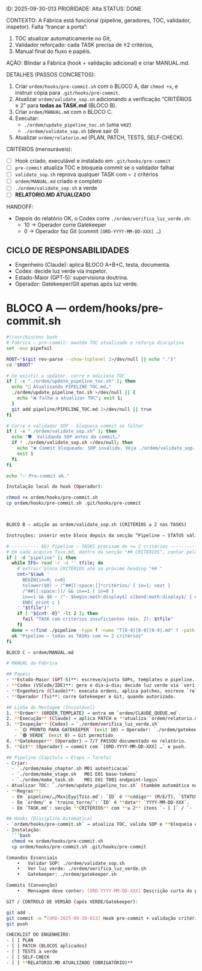 ID: 2025-09-30-013
PRIORIDADE: Alta
STATUS: DONE

CONTEXTO:
A Fábrica está funcional (pipeline, geradores, TOC, validador, inspetor). Falta “trancar a porta”:
1) TOC atualizar automaticamente no Git,
2) Validador reforçado: cada TASK precisa de ≥2 critérios,
3) Manual final do fluxo e papéis.

AÇÃO:
Blindar a Fábrica (hook + validação adicional) e criar MANUAL.md.

DETALHES (PASSOS CONCRETOS):
1) Criar `ordem/hooks/pre-commit.sh` com o BLOCO A, dar `chmod +x`, e instruir cópia para `.git/hooks/pre-commit`.
2) Atualizar `ordem/validate_sop.sh` adicionando a verificação “CRITÉRIOS ≥ 2” para **todas as TASK.md** (BLOCO B).
3) Criar `ordem/MANUAL.md` com o BLOCO C.
4) Executar:
   - `./ordem/update_pipeline_toc.sh` (uma vez)
   - `./ordem/validate_sop.sh` (deve sair 0)
5) Atualizar `ordem/relatorio.md` (PLAN, PATCH, TESTS, SELF-CHECK).

CRITÉRIOS (mensuráveis):
- [ ] Hook criado, executável e instalado em `.git/hooks/pre-commit`
- [ ] `pre-commit` atualiza TOC e bloqueia commit se o validador falhar
- [ ] `validate_sop.sh` reprova qualquer TASK com `< 2` critérios
- [ ] `ordem/MANUAL.md` criado e completo
- [ ] `./ordem/validate_sop.sh` a verde
- [ ] **RELATORIO.MD ATUALIZADO**

HANDOFF:
- Depois do relatório OK, o Codex corre `./ordem/verifica_luz_verde.sh`:
  - 10 → Operador corre Gatekeeper
  - 0  → Operador faz Git (commit `[ORD-YYYY-MM-DD-XXX] …`)

## CICLO DE RESPONSABILIDADES
- Engenheiro (Claude): aplica BLOCO A+B+C, testa, documenta.
- Codex: decide luz verde via inspetor.
- Estado-Maior (GPT-5): supervisiona doutrina.
- Operador: Gatekeeper/Git apenas após luz verde.

# BLOCO A — ordem/hooks/pre-commit.sh
```bash
#!/usr/bin/env bash
# Fábrica — pre-commit: mantém TOC atualizado e reforça disciplina
set -euo pipefail

ROOT="$(git rev-parse --show-toplevel 2>/dev/null || echo ".")"
cd "$ROOT"

# Se existir o updater, corre e adiciona TOC
if [ -x "./ordem/update_pipeline_toc.sh" ]; then
  echo "🧭 Atualizando PIPELINE_TOC.md…"
  ./ordem/update_pipeline_toc.sh >/dev/null || {
    echo "❌ Falha a atualizar TOC"; exit 1;
  }
  git add pipeline/PIPELINE_TOC.md 2>/dev/null || true
fi

# Corre o validador SOP — bloqueia commit se falhar
if [ -x "./ordem/validate_sop.sh" ]; then
  echo "🛡️  Validando SOP antes do commit…"
  if ! ./ordem/validate_sop.sh >/dev/null; then
    echo "❌ Commit bloqueado: SOP inválido. Veja ./ordem/validate_sop.sh"
    exit 1
  fi
fi

echo "✅ Pre-commit ok."

Instalação local do hook (Operador):

chmod +x ordem/hooks/pre-commit.sh
cp ordem/hooks/pre-commit.sh .git/hooks/pre-commit



BLOCO B — adição ao ordem/validate_sop.sh (CRITÉRIOS ≥ 2 nas TASKS)

Instruções: inserir este bloco depois da secção “Pipeline — STATUS válidos (…)” e antes da secção “SOP.md (se existir)”.

# ---------- 6b) Pipeline — TASKS precisam de >= 2 critérios ----------
# Em cada arquivo Txxx.md, dentro da secção "## CRITÉRIOS", contar pelo menos 2 checklists (- [ ] ou - [x])
if [ -d "pipeline" ]; then
  while IFS= read -r -d '' tfile; do
    # extrair bloco CRITÉRIOS até ao próximo heading "## "
    cnt="$(awk '
      BEGIN{in=0; c=0}
      tolower($0) ~ /^##[[:space:]]*critérios/ { in=1; next }
      /^##[[:space:]]/ && in==1 { in=0 }
      in==1 && $0 ~ /^- $begin:math:display$[ x]$end:math:display$/ { c++ }
      END{ print c }
    ' "$tfile")"
    if [ "${cnt:-0}" -lt 2 ]; then
      fail "TASK com critérios insuficientes (mín. 2): $tfile"
    fi
  done < <(find ./pipeline -type f -name "T[0-9][0-9][0-9].md" ! -path "./pipeline/_templates/*" -print0 2>/dev/null)
  ok "Pipeline — todas as TASKs com >= 2 critérios"
fi

BLOCO C — ordem/MANUAL.md

# MANUAL da Fábrica

## Papéis
- **Estado-Maior (GPT-5)**: escreve/ajusta SOPs, templates e pipeline.
- **Codex (VSCode/IDE)**: gere o dia-a-dia; decide luz verde via `verifica_luz_verde.sh`.
- **Engenheiro (Claude)**: executa ordens, aplica patches, escreve `relatorio.md`.
- **Operador (Tu)**: corre Gatekeeper e Git, quando autorizado.

## Linha de Montagem (Inviolável)
1. **Ordem** (ORDER_TEMPLATE) → entra em `ordem/CLAUDE_QUEUE.md`.
2. **Execução** (Claude) → aplica PATCH e **atualiza `ordem/relatorio.md`** (PLAN, PATCH, TESTS, SELF-CHECK).
3. **Inspeção** (Codex) → `./ordem/verifica_luz_verde.sh`
   - `🟡 PRONTO PARA GATEKEEPER` (exit 10) → Operador: `./ordem/gatekeeper.sh`
   - `🟢 VERDE` (exit 0) → Git permitido
4. **Gatekeeper** (Operador) → 7/7 PASSOU documentado no relatório.
5. **Git** (Operador) → commit com `[ORD-YYYY-MM-DD-XXX] …` e push.

## Pipeline (Capítulo → Etapa → Tarefa)
- Criar:
  - `./ordem/make_chapter.sh M01 autenticacao`
  - `./ordem/make_stage.sh   M01 E01 base-tokens`
  - `./ordem/make_task.sh    M01 E01 T001 endpoint-login`
- Atualizar TOC: `./ordem/update_pipeline_toc.sh` (também automático no pre-commit).
- **Regras**:
  - Em `pipeline/…/Mxx|Eyy|Tzzz.md`: `ID` é **código** (M/E/T), `STATUS` em {TODO, EM_PROGRESSO, EM_REVISAO, AGUARDA_GATEKEEPER, DONE}.
  - Em `ordem/` e `treino_torre/`: `ID` é **data** `YYYY-MM-DD-XXX`.
  - Em `TASK.md`: secção **CRITÉRIOS** com **≥ 2** itens `- [ ]` / `- [x]` (obrigatório).

## Hooks (Disciplina Automática)
- `ordem/hooks/pre-commit.sh` → atualiza TOC, valida SOP e **bloqueia commit** se falhar.
- Instalação:
  ```bash
  chmod +x ordem/hooks/pre-commit.sh
  cp ordem/hooks/pre-commit.sh .git/hooks/pre-commit

Comandos Essenciais
	•	Validar SOP: ./ordem/validate_sop.sh
	•	Ver luz verde: ./ordem/verifica_luz_verde.sh
	•	Gatekeeper: ./ordem/gatekeeper.sh

Commits (Convenção)
	•	Mensagem deve conter: [ORD-YYYY-MM-DD-XXX] Descrição curta do patch

GIT / CONTROLO DE VERSÃO (após VERDE/Gatekeeper):

git add .
git commit -m “[ORD-2025-09-30-013] Hook pre-commit + validação critérios + MANUAL”
git push

CHECKLIST DO ENGENHEIRO:
- [ ] PLAN
- [ ] PATCH (BLOCOS aplicados)
- [ ] TESTS a verde
- [ ] SELF-CHECK
- [ ] **RELATORIO.MD ATUALIZADO (OBRIGATÓRIO)**